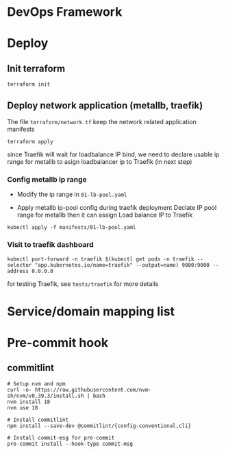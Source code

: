 # DevOps Framework


# Deploy
## Init terraform
```
terraform init
```

## Deploy network application (metallb, traefik)
The file `terraform/network.tf` keep the network related application manifests
```
terraform apply
```
since Traefik will wait for loadbalance IP bind, we need to declare usable ip range for metallb to asign loadbalancer ip to Traefik (in next step)

### Config metallb ip range
* Modify the ip range in `01-lb-pool.yaml`

* Apply metallb ip-pool config during traefik deployment
Declate IP pool range for metallb then it can assign Load balance IP to Traefik
```
kubectl apply -f manifests/01-lb-pool.yaml
```

### Visit to traefik dashboard
```
kubectl port-forward -n traefik $(kubectl get pods -n traefik --selector "app.kubernetes.io/name=traefik" --output=name) 9000:9000 --address 0.0.0.0
```
for testing Traefik, see `tests/traefik` for more details

# Service/domain mapping list

# Pre-commit hook
## commitlint
```
# Setup nvm and npm
curl -o- https://raw.githubusercontent.com/nvm-sh/nvm/v0.39.3/install.sh | bash
nvm install 18
nvm use 18

# Install commitlint
npm install --save-dev @commitlint/{config-conventional,cli}

# Install commit-msg for pre-commit
pre-commit install --hook-type commit-msg
```
